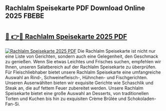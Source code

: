## Rachlalm Speisekarte PDF Download Online 2025 FBEBE

# <h2><a href="http://gcbe0id.nevu.top/?p=Rachlalm+Speisekarte">🔗 👉🔴 Rachlalm Speisekarte 2025 PDF</a></h2>

[![Rachlalm Speisekarte 2025 PDF](https://i.imgur.com/dBaPXMq.png)](http://gcbe0id.nevu.top/?p=Rachlalm+Speisekarte)
Die Rachlalm Speisekarte ist nicht nur eine Liste von Gerichten, sondern auch eine Gelegenheit, den Geschmack zu genießen. Wenn Sie etwas Leichtes und Frisches suchen, empfehlen wir Ihnen, unseren Salatbereich auf der Rachlalm Speisekarte zu überprüfen. Für Fleischliebhaber bietet unsere Rachlalm Speisekarte eine umfangreiche Auswahl an Rind-, Schweinefleisch-, Hühnchen- und Fischgerichten. Unseren Auserwählten bieten wir exquisite Gerichte wie Schaschlik und Steak an, die auf fettem Feuer zubereitet werden. Unsere Rachlalm Speisekarte bietet eine große Auswahl an Desserts, von traditionellen Torten und Kuchen bis hin zu exquisiten Crème Brûlée und Schokoladen-Fan-Si.
